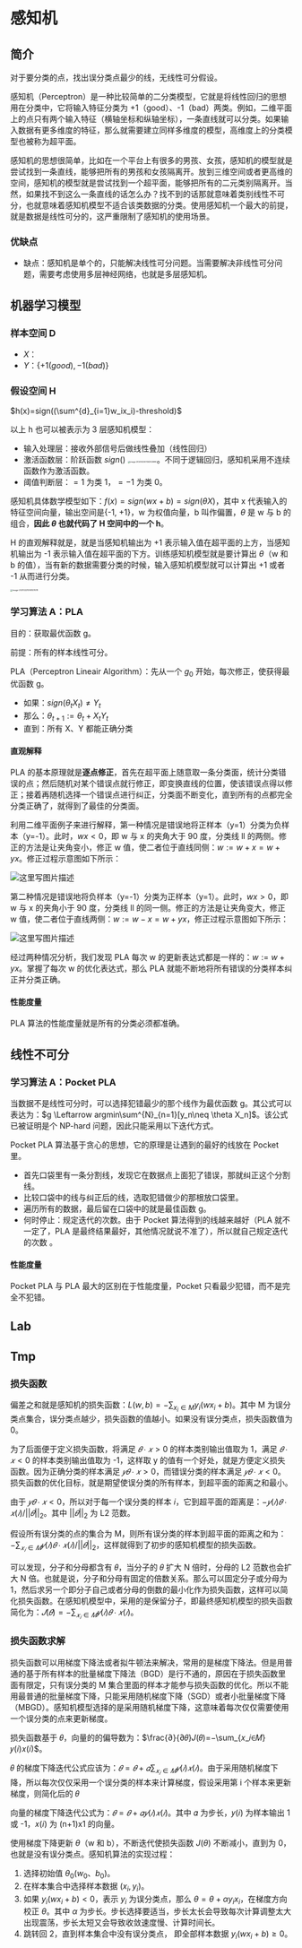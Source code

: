 # 感知机

## 简介

对于要分类的点，找出误分类点最少的线，无线性可分假设。

感知机（Perceptron）是一种比较简单的二分类模型，它就是将线性回归的思想用在分类中，它将输入特征分类为 +1（good）、-1（bad）两类。例如，二维平面上的点只有两个输入特征（横轴坐标和纵轴坐标），一条直线就可以分类。如果输入数据有更多维度的特征，那么就需要建立同样多维度的模型，高维度上的分类模型也被称为超平面。

感知机的思想很简单，比如在一个平台上有很多的男孩、女孩，感知机的模型就是尝试找到一条直线，能够把所有的男孩和女孩隔离开。放到三维空间或者更高维的空间，感知机的模型就是尝试找到一个超平面，能够把所有的二元类别隔离开。当然，如果找不到这么一条直线的话怎么办？找不到的话那就意味着类别线性不可分，也就意味着感知机模型不适合该类数据的分类。使用感知机一个最大的前提，就是数据是线性可分的，这严重限制了感知机的使用场景。

### 优缺点

- 缺点：感知机是单个的，只能解决线性可分问题。当需要解决非线性可分问题，需要考虑使用多层神经网络，也就是多层感知机。

## 机器学习模型

### 样本空间 D

- $X$：
- $Y$：$\{+1(good), -1(bad)\}$

### 假设空间 H

$h(x)=sign((\sum^{d}_{i=1}w_ix_i)-threshold)$

以上 h 也可以被表示为 3 层感知机模型：

- 输入处理层：接收外部信号后做线性叠加（线性回归）
- 激活函数层：阶跃函数 $sign()$ <img src="figures/image-20200220134302690.png" alt="image-20200220134302690" style="zoom:25%;" />。不同于逻辑回归，感知机采用不连续函数作为激活函数。
- 阈值判断层：$=1$ 为类 1，$=-1$ 为类 0。 

感知机具体数学模型如下：$f(x)=sign(wx+b)=sign(\theta X)$，其中 x 代表输入的特征空间向量，输出空间是{-1, +1}，w 为权值向量，b 叫作偏置，$\theta$ 是 w 与 b 的组合，**因此 $\theta$ 也就代码了 H 空间中的一个 h**。

H 的直观解释就是，就是当感知机输出为 +1 表示输入值在超平面的上方，当感知机输出为 -1 表示输入值在超平面的下方。训练感知机模型就是要计算出 $\theta$（w 和 b 的值），当有新的数据需要分类的时候，输入感知机模型就可以计算出 +1 或者 -1 从而进行分类。

<img src="figures/image-20210221095157678.png" alt="image-20210221095157678" style="zoom: 25%;" />

### 学习算法 A：PLA

目的：获取最优函数 g。

前提：所有的样本线性可分。

PLA（Perceptron Lineair Algorithm）：先从一个 $g_0$ 开始，每次修正，使获得最优函数 g。

- 如果：$sign(\theta_t X_t)\neq Y_t$
- 那么：$\theta_{t+1}:=\theta_{t}+X_tY_t$
- 直到：所有 X、Y 都能正确分类

#### 直观解释

PLA 的基本原理就是**逐点修正**，首先在超平面上随意取一条分类面，统计分类错误的点；然后随机对某个错误点就行修正，即变换直线的位置，使该错误点得以修正；接着再随机选择一个错误点进行纠正，分类面不断变化，直到所有的点都完全分类正确了，就得到了最佳的分类面。

利用二维平面例子来进行解释，第一种情况是错误地将正样本（y=1）分类为负样本（y=-1）。此时，$wx<0$，即 w 与 x 的夹角大于 90 度，分类线 ll 的两侧。修正的方法是让夹角变小，修正 w 值，使二者位于直线同侧：$w:=w+x=w+yx$。修正过程示意图如下所示：

![这里写图片描述](figures/20180529091355719.jpeg)

第二种情况是错误地将负样本（y=-1）分类为正样本（y=1）。此时，$wx>0$，即 w 与 x 的夹角小于 90 度，分类线 ll 的同一侧。修正的方法是让夹角变大，修正 w 值，使二者位于直线两侧：$w:=w−x=w+yx$，修正过程示意图如下所示：

![这里写图片描述](figures/20180529091445736.jpeg)

经过两种情况分析，我们发现 PLA 每次 w 的更新表达式都是一样的：$w:=w+yx$。掌握了每次 w 的优化表达式，那么 PLA 就能不断地将所有错误的分类样本纠正并分类正确。

#### 性能度量

PLA 算法的性能度量就是所有的分类必须都准确。

## 线性不可分

### 学习算法 A：Pocket PLA

当数据不是线性可分时，可以选择犯错最少的那个线作为最优函数 g。其公式可以表达为：$g \Leftarrow argmin\sum^{N}_{n=1}[y_n\neq \theta X_n]$。该公式已被证明是个 NP-hard 问题，因此只能采用以下迭代方式。

Pocket PLA 算法基于贪心的思想，它的原理是让遇到的最好的线放在 Pocket 里。 

- 首先口袋里有一条分割线，发现它在数据点上面犯了错误，那就纠正这个分割线。
- 比较口袋中的线与纠正后的线，选取犯错做少的那根放口袋里。
- 遍历所有的数据，最后留在口袋中的就是最佳函数 g。
- 何时停止：规定迭代的次数。由于 Pocket 算法得到的线越来越好（PLA 就不一定了，PLA 是最终结果最好，其他情况就说不准了），所以就自己规定迭代的次数 。 

#### 性能度量

Pocket PLA 与 PLA 最大的区别在于性能度量，Pocket 只看最少犯错，而不是完全不犯错。

## Lab



## Tmp

### 损失函数

偏差之和就是感知机的损失函数：$L(w,b)=-\sum_{{x_i}\in M}y_i(wx_i+b)$。其中 M 为误分类点集合，误分类点越少，损失函数的值越小。如果没有误分类点，损失函数值为 0。

为了后面便于定义损失函数，将满足 $𝜃∙𝑥>0$ 的样本类别输出值取为 1，满足 $𝜃∙𝑥<0$ 的样本类别输出值取为 -1，这样取 y 的值有一个好处，就是方便定义损失函数。因为正确分类的样本满足 $𝑦𝜃∙𝑥>0$，而错误分类的样本满足 $𝑦𝜃∙𝑥<0$。损失函数的优化目标，就是期望使误分类的所有样本，到超平面的距离之和最小。

由于 $𝑦 𝜃∙𝑥<0$，所以对于每一个误分类的样本 𝑖，它到超平面的距离是：$−𝑦(𝑖)𝜃∙𝑥(𝑖)/||𝜃||_2$。其中 $||𝜃||_2$ 为 L2 范数。

假设所有误分类的点的集合为 M，则所有误分类的样本到超平面的距离之和为：$-\sum_{𝑥_𝑖∈𝑀}𝑦(𝑖)𝜃∙𝑥(𝑖)/||𝜃||_2$，这样就得到了初步的感知机模型的损失函数。

可以发现，分子和分母都含有 𝜃，当分子的 𝜃 扩大 N 倍时，分母的 L2 范数也会扩大 N 倍。也就是说，分子和分母有固定的倍数关系。那么可以固定分子或分母为 1，然后求另一个即分子自己或者分母的倒数的最小化作为损失函数，这样可以简化损失函数。在感知机模型中，采用的是保留分子，即最终感知机模型的损失函数简化为：$𝐽(𝜃)=−\sum_{𝑥_𝑖∈𝑀}𝑦(𝑖)𝜃∙𝑥(𝑖)$。

### 损失函数求解

损失函数可以用梯度下降法或者拟牛顿法来解决，常用的是梯度下降法。但是用普通的基于所有样本的批量梯度下降法（BGD）是行不通的，原因在于损失函数里面有限定，只有误分类的 M 集合里面的样本才能参与损失函数的优化。所以不能用最普通的批量梯度下降，只能采用随机梯度下降（SGD）或者小批量梯度下降（MBGD）。感知机模型选择的是采用随机梯度下降，这意味着每次仅仅需要使用一个误分类的点来更新梯度。

损失函数基于 𝜃，向量的的偏导数为：$\frac{∂}{∂𝜃}𝐽(𝜃)=−\sum_{𝑥_𝑖∈𝑀}𝑦(𝑖)𝑥(𝑖)$。

𝜃 的梯度下降迭代公式应该为：$𝜃=𝜃+𝛼\sum_{𝑥_𝑖∈𝑀}𝑦(𝑖)𝑥(𝑖)$。由于采用随机梯度下降，所以每次仅仅采用一个误分类的样本来计算梯度，假设采用第 i 个样本来更新梯度，则简化后的 𝜃

向量的梯度下降迭代公式为：$𝜃=𝜃+𝛼𝑦(𝑖)𝑥(𝑖)$。其中 𝛼 为步长，𝑦(𝑖) 为样本输出 1 或 -1，𝑥(𝑖) 为 (n+1)x1 的向量。 

使用梯度下降更新 $\theta$（w 和 b），不断迭代使损失函数 $J(\theta)$ 不断减小，直到为 0，也就是没有误分类点。感知机算法的实现过程：

1. 选择初始值 $\theta_0 (w_0、b_0)$。
2. 在样本集合中选择样本数据 $(x_i,y_i)$。
3. 如果 $y_i(wx_i+b)<0$，表示 $y_i$ 为误分类点，那么 $\theta=\theta+\alpha y_ix_i$，在梯度方向校正 $\theta$。其中 $\alpha$ 为步长。步长选择要适当，步长太长会导致每次计算调整太大出现震荡，步长太短又会导致收敛速度慢、计算时间长。
4. 跳转回 2，直到样本集合中没有误分类点， 即全部样本数据 $y_i(wx_i+b)≥0$。
